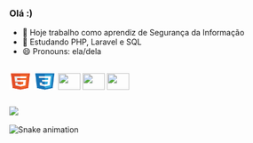 ### Olá :)

- 🔭 Hoje trabalho como aprendiz de Segurança da Informação
- 🌱 Estudando PHP, Laravel e SQL
- 😄 Pronouns: ela/dela


<div style="display: inline_block"><br>
 
  <img align="center" alt="HTML" height="30" width="40" src="https://raw.githubusercontent.com/devicons/devicon/master/icons/html5/html5-original.svg">
  <img align="center" alt="CSS" height="30" width="40" src="https://raw.githubusercontent.com/devicons/devicon/master/icons/css3/css3-original.svg">
  <img align="center" alt="" height="30" width="40" src="https://cdn.jsdelivr.net/gh/devicons/devicon/icons/laravel/laravel-plain-wordmark.svg">
  <img align="center" alt="" height="30" width="40" src="https://cdn.jsdelivr.net/gh/devicons/devicon/icons/php/php-original.svg">
  <img align="center" alt="" height="30" width="40" src="https://cdn.jsdelivr.net/gh/devicons/devicon/icons/microsoftsqlserver/microsoftsqlserver-plain-wordmark.svg">
  
  
  
  

  
</div>
  
  ##
 
<div> 
  <a href="https://www.linkedin.com/in/ana-holanda/" target="_blank"><img src="https://img.shields.io/badge/-LinkedIn-%230077B5?style=for-the-badge&logo=linkedin&logoColor=white" target="_blank"></a>
      
      
  
</div>

![Snake animation](https://github.com/anahholanda/anahholanda/blob/output/github-contribution-grid-snake.svg)    

